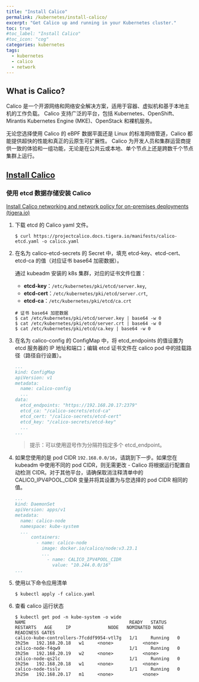 ```yaml
---
title: "Install Calico"
permalink: /kubernetes/install-calico/
excerpt: "Get Calico up and running in your Kubernetes cluster."
toc: true
#toc_label: "Install Calico"
#toc_icon: "cog"
categories: kubernetes
tags:
  - kubernetes
  - calico
  - network
---
```


## What is Calico?

Calico 是一个开源网络和网络安全解决方案，适用于容器、虚拟机和基于本地主机的工作负载。 Calico 支持广泛的平台，包括 Kubernetes、OpenShift、Mirantis Kubernetes Engine (MKE)、OpenStack 和裸机服务。

无论您选择使用 Calico 的 eBPF 数据平面还是 Linux 的标准网络管道，Calico 都能提供超快的性能和真正的云原生可扩展性。 Calico 为开发人员和集群运营商提供一致的体验和一组功能，无论是在公共云或本地、单个节点上还是跨数千个节点集群上运行。

## [Install Calico](https://projectcalico.docs.tigera.io/getting-started/)

### 使用 etcd 数据存储安装 Calico

[Install Calico networking and network policy for on-premises deployments (tigera.io)](https://projectcalico.docs.tigera.io/getting-started/kubernetes/self-managed-onprem/onpremises#install-calico-with-etcd-datastore)

1. 下载 etcd 的 Calico yaml 文件。

   ```shell
   $ curl https://projectcalico.docs.tigera.io/manifests/calico-etcd.yaml -o calico.yaml
   ```

2. 在名为 calico-etcd-secrets 的 Secret 中，填充 etcd-key、etcd-cert、etcd-ca 的值（对应证书 base64 加密数据）。

   通过 kubeadm 安装的 k8s 集群，对应的证书文件位置：

   - **etcd-key**：`/etc/kubernetes/pki/etcd/server.key`,
   - **etcd-cert**：`/etc/kubernetes/pki/etcd/server.crt`,
   - **etcd-ca**：`/etc/kubernetes/pki/etcd/ca.crt`

   ```shell
   # 证书 base64 加密数据
   $ cat /etc/kubernetes/pki/etcd/server.key | base64 -w 0
   $ cat /etc/kubernetes/pki/etcd/server.crt | base64 -w 0
   $ cat /etc/kubernetes/pki/etcd/ca.key | base64 -w 0
   ```

3. 在名为 calico-config 的 ConfigMap 中，将 etcd_endpoints 的值设置为 etcd 服务器的 IP 地址和端口；编辑 etcd 证书文件在 calico pod 中的挂载路径（路径自行设置）。

   ```yaml
   ...
   kind: ConfigMap
   apiVersion: v1
   metadata:
     name: calico-config
     ...
   data:
     etcd_endpoints: "https://192.168.20.17:2379"
     etcd_ca: "/calico-secrets/etcd-ca"
     etcd_cert: "/calico-secrets/etcd-cert"
     etcd_key: "/calico-secrets/etcd-key"
     ...
   ...
   ```

   > 提示：可以使用逗号作为分隔符指定多个 etcd_endpoint。

4. 如果您使用的是 pod CIDR `192.168.0.0/16`，请跳到下一步。如果您在 kubeadm 中使用不同的 pod CIDR，则无需更改 - Calico 将根据运行配置自动检测 CIDR。对于其他平台，请确保取消注释清单中的 CALICO_IPV4POOL_CIDR 变量并将其设置为与您选择的 pod CIDR 相同的值。

   ```yaml
   ...
   kind: DaemonSet
   apiVersion: apps/v1
   metadata:
     name: calico-node
     namespace: kube-system
     ...
         containers:
           - name: calico-node
             image: docker.io/calico/node:v3.23.1
             ...
               - name: CALICO_IPV4POOL_CIDR
                 value: "10.244.0.0/16"
   ...
   ```

5. 使用以下命令应用清单

   ```shell
   $ kubectl apply -f calico.yaml
   ```

6. 查看 calico 运行状态

   ```shell
   $ kubectl get pod -n kube-system -o wide
   NAME                                       READY   STATUS    RESTARTS   AGE     IP              NODE   NOMINATED NODE   READINESS GATES
   calico-kube-controllers-7fcddf9954-vtl7g   1/1     Running   0          3h25m   192.168.20.18   w1     <none>           <none>
   calico-node-f4qw9                          1/1     Running   0          3h25m   192.168.20.19   w2     <none>           <none>
   calico-node-qs2lc                          1/1     Running   0          3h25m   192.168.20.18   w1     <none>           <none>
   calico-node-tsslv                          1/1     Running   0          3h25m   192.168.20.17   m1     <none>           <none>
   ```

   